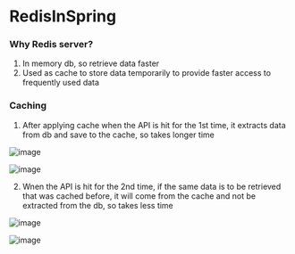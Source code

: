 # RedisInSpring

### Why Redis server?
1. In memory db, so retrieve data faster
2. Used as cache to store data temporarily to provide faster access to frequently used data

### Caching
1. After applying cache when the API is hit for the 1st time, it extracts data from db and save to the cache, so takes longer time

![image](https://github.com/user-attachments/assets/cb6877b9-3c83-478c-afe0-cd546ca7eedb)

![image](https://github.com/user-attachments/assets/6a58ef6f-6814-49f4-bfa0-a6dc57b03ec4)


2. Wnen the API is hit for the 2nd time, if the same data is to be retrieved that was cached before, it will come from the cache and not be extracted from the db, so takes less time

![image](https://github.com/user-attachments/assets/26999ed2-474e-4c73-99d6-17e30f128a55)

![image](https://github.com/user-attachments/assets/fff590d0-70ae-43e6-be23-89170b7056d8)
